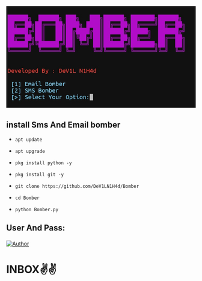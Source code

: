 <img src="Img.jpg">

## install Sms And Email bomber


* `apt update`

* `apt upgrade`

* `pkg install python -y`

* `pkg install git -y`

* `git clone https://github.com/DeV1LN1H4d/Bomber`

* `cd Bomber`

* `python Bomber.py`


## User And Pass:<p align="center">
<a href="https://Facebook.com/DevilNihad/"><img title="Author" src="https://img.shields.io/badge/Author-Dev1L%20N1H4d-red"></a>

# INBOX✌️✌️
